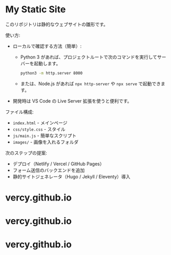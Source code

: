 # My Static Site

このリポジトリは静的なウェブサイトの雛形です。

使い方:

- ローカルで確認する方法（簡単）:
  - Python 3 があれば、プロジェクトルートで次のコマンドを実行してサーバーを起動します。

    ```bash
    python3 -m http.server 8000
    ```

  - または、Node.js があれば `npx http-server` や `npx serve` で起動できます。

- 開発時は VS Code の Live Server 拡張を使うと便利です。

ファイル構成:

- `index.html` - メインページ
- `css/style.css` - スタイル
- `js/main.js` - 簡単なスクリプト
- `images/` - 画像を入れるフォルダ

次のステップの提案:

- デプロイ（Netlify / Vercel / GitHub Pages）
- フォーム送信のバックエンドを追加
- 静的サイトジェネレータ（Hugo / Jekyll / Eleventy）導入
# vercy.github.io
# vercy.github.io
# vercy.github.io
